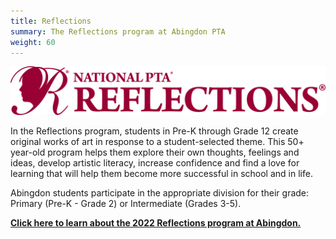```yaml
---
title: Reflections
summary: The Reflections program at Abingdon PTA
weight: 60
---
```


![Reflections Logo](images/reflectionslogo.webp)

In the Reflections program, students in Pre-K through Grade 12 create original works of art in response to a student-selected theme. This 50+ year-old program helps them explore their own thoughts, feelings and ideas, develop artistic literacy, increase confidence and find a love for learning that will help them become more successful in school and in life.

Abingdon students participate in the appropriate division for their grade: Primary (Pre-K - Grade 2) or Intermediate (Grades 3-5).

[**Click here to learn about the 2022 Reflections program at Abingdon.**](/2022/09/07/reflections)

<!--
{{< button relref="/categories/reflections/" >}}Click Here for the Latest News about Reflections{{< /button >}}
-->
